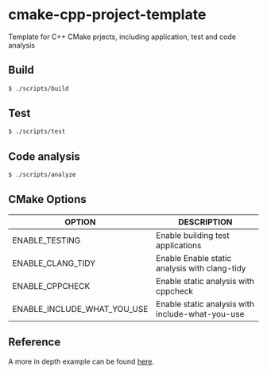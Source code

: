 # cmake-cpp-project-template
Template for C++ CMake prjects, including application, test and code analysis

## Build
```bash
$ ./scripts/build
```

## Test
```bash
$ ./scripts/test
```

## Code analysis
```bash
$ ./scripts/analyze
```

## CMake Options
| OPTION                        | DESCRIPTION                                       |
|-------------------------------|---------------------------------------------------|
| ENABLE_TESTING                | Enable building test applications                 |
| ENABLE_CLANG_TIDY             | Enable Enable static analysis with clang-tidy     |
| ENABLE_CPPCHECK               | Enable static analysis with cppcheck              |
| ENABLE_INCLUDE_WHAT_YOU_USE   | Enable static analysis with include-what-you-use  |

## Reference
A more in depth example can be found [here](https://github.com/cpp-best-practices/cpp_starter_project).